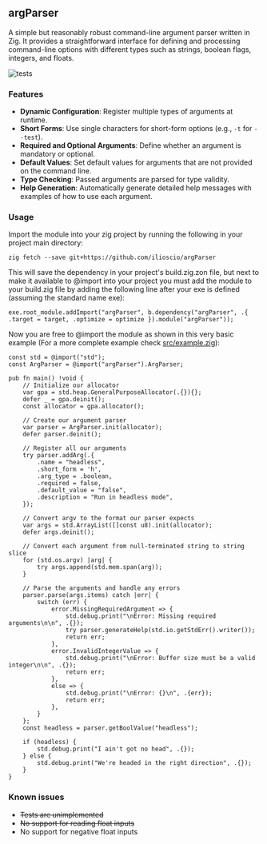 ## argParser
A simple but reasonably robust command-line argument parser written in Zig. It provides a straightforward interface for defining and processing
command-line options with different types such as strings, boolean flags, integers, and floats.

![tests](https://github.com/ilioscio/argParser/actions/workflows/tests.yml/badge.svg)

### Features

- **Dynamic Configuration**: Register multiple types of arguments at runtime.
- **Short Forms**: Use single characters for short-form options (e.g., `-t` for `--test`).
- **Required and Optional Arguments**: Define whether an argument is mandatory or optional.
- **Default Values**: Set default values for arguments that are not provided on the command line.
- **Type Checking**: Passed arguments are parsed for type validity.
- **Help Generation**: Automatically generate detailed help messages with examples of how to use each argument.

### Usage
Import the module into your zig project by running the following in your project main directory:
```
zig fetch --save git+https://github.com/ilioscio/argParser
```
This will save the dependency in your project's build.zig.zon file, but next to make it available to @import into your project you must add the module to your build.zig file by adding the following line after your exe is defined (assuming the standard name exe):
```
exe.root_module.addImport("argParser", b.dependency("argParser", .{ .target = target, .optimize = optimize }).module("argParser"));
```
Now you are free to @import the module as shown in this very basic example (For a more complete example check [src/example.zig](https://github.com/ilioscio/argParser/blob/main/src/example.zig)):
```
const std = @import("std");
const ArgParser = @import("argParser").ArgParser;

pub fn main() !void {
    // Initialize our allocator
    var gpa = std.heap.GeneralPurposeAllocator(.{}){};
    defer _ = gpa.deinit();
    const allocator = gpa.allocator();

    // Create our argument parser
    var parser = ArgParser.init(allocator);
    defer parser.deinit();

    // Register all our arguments
    try parser.addArg(.{
        .name = "headless",
        .short_form = 'h',
        .arg_type = .boolean,
        .required = false,
        .default_value = "false",
        .description = "Run in headless mode",
    });

    // Convert argv to the format our parser expects
    var args = std.ArrayList([]const u8).init(allocator);
    defer args.deinit();

    // Convert each argument from null-terminated string to string slice
    for (std.os.argv) |arg| {
        try args.append(std.mem.span(arg));
    }

    // Parse the arguments and handle any errors
    parser.parse(args.items) catch |err| {
        switch (err) {
            error.MissingRequiredArgument => {
                std.debug.print("\nError: Missing required arguments\n\n", .{});
                try parser.generateHelp(std.io.getStdErr().writer());
                return err;
            },
            error.InvalidIntegerValue => {
                std.debug.print("\nError: Buffer size must be a valid integer\n\n", .{});
                return err;
            },
            else => {
                std.debug.print("\nError: {}\n", .{err});
                return err;
            },
        }
    };
    const headless = parser.getBoolValue("headless");

    if (headless) {
        std.debug.print("I ain't got no head", .{});
    } else {
        std.debug.print("We're headed in the right direction", .{});
    }
}
```
### Known issues
- ~~Tests are unimplemented~~
- ~~No support for reading float inputs~~
- No support for negative float inputs
